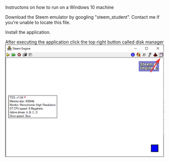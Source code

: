Instructons on how to run on a Windows 10 machine

Download the Steem emulator by googling "steem_student". Contact me if you're unable to locate this file.

Install the application.

After executing the application click the top right button called disk manager
![Disk manager](./readme_src/dskmngr.png)